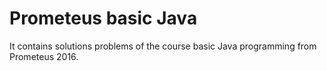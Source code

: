 # Prometeus basic Java

It contains solutions problems of the course basic Java programming from Prometeus 2016.
